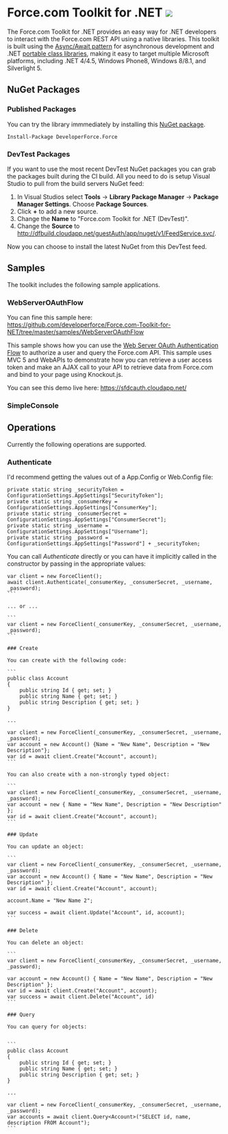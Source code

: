 # Force.com Toolkit for .NET <img src="http://dfbuild.cloudapp.net/app/rest/builds/buildType:ForceComToolkitForNet_DebugCiBuild/statusIcon" />

The Force.com Toolkit for .NET provides an easy way for .NET developers to interact with the Force.com REST API using a native libraries. This toolkit is built using the [Async/Await pattern](http://msdn.microsoft.com/en-us/library/hh191443.aspx) for asynchronous development and .NET [portable class libraries](http://msdn.microsoft.com/en-us/library/gg597391.aspx), making it easy to target multiple Microsoft platforms, including .NET 4/4.5, Windows Phone8, Windows 8/8.1, and Silverlight 5.

## NuGet Packages

### Published Packages

You can try the library immmediately by installing this [NuGet package](http://www.nuget.org/packages/DeveloperForce.Force/).

```
Install-Package DeveloperForce.Force
```

### DevTest Packages

If you want to use the most recent DevTest NuGet packages you can grab the packages built during the CI build. All you need to do is setup Visual Studio to pull from the build servers NuGet feed:

1. In Visual Studios select **Tools** -> **Library Package Manager** -> **Package Manager Settings**. Choose **Package Sources**.
2. Click **+** to add a new source.
3. Change the **Name** to "Force.com Toolkit for .NET (DevTest)".
4. Change the **Source** to http://dfbuild.cloudapp.net/guestAuth/app/nuget/v1/FeedService.svc/.

Now you can choose to install the latest NuGet from this DevTest feed.

## Samples

The toolkit includes the following sample applications.

### WebServerOAuthFlow

You can fine this sample here: https://github.com/developerforce/Force.com-Toolkit-for-NET/tree/master/samples/WebServerOAuthFlow

This sample shows how you can use the [Web Server OAuth Authentication Flow](http://www.salesforce.com/us/developer/docs/api_rest/Content/intro_understanding_web_server_oauth_flow.htm) to authorize a user and query the Force.com API. This sample uses MVC 5 and WebAPIs to demonstrate how you can retrieve a user access token and make an AJAX call to your API to retrieve data from Force.com and bind to your page using Knockout.js.

You can see this demo live here: https://sfdcauth.cloudapp.net/

### SimpleConsole



## Operations

Currently the following operations are supported.

### Authenticate

I'd recommend getting the values out of a App.Config or Web.Config file:

```
private static string _securityToken = ConfigurationSettings.AppSettings["SecurityToken"];
private static string _consumerKey = ConfigurationSettings.AppSettings["ConsumerKey"];
private static string _consumerSecret = ConfigurationSettings.AppSettings["ConsumerSecret"];
private static string _username = ConfigurationSettings.AppSettings["Username"];
private static string _password = ConfigurationSettings.AppSettings["Password"] + _securityToken;
```

You can call *Authenticate* directly or you can have it implicitly called in the constructor by passing in the appropriate values:

````
var client = new ForceClient();
await client.Authenticate(_consumerKey, _consumerSecret, _username, _password);
```

... or ...

```
var client = new ForceClient(_consumerKey, _consumerSecret, _username, _password);
```

### Create

You can create with the following code:

```
public class Account
{
    public string Id { get; set; }
    public string Name { get; set; }
    public string Description { get; set; }
}

...

var client = new ForceClient(_consumerKey, _consumerSecret, _username, _password);
var account = new Account() {Name = "New Name", Description = "New Description"};
var id = await client.Create("Account", account);
```

You can also create with a non-strongly typed object:

```
var client = new ForceClient(_consumerKey, _consumerSecret, _username, _password);
var account = new { Name = "New Name", Description = "New Description" };
var id = await client.Create("Account", account);
```

### Update

You can update an object:

```
var client = new ForceClient(_consumerKey, _consumerSecret, _username, _password);
var account = new Account() { Name = "New Name", Description = "New Description" };
var id = await client.Create("Account", account);

account.Name = "New Name 2";

var success = await client.Update("Account", id, account);
```

### Delete

You can delete an object:

```
var client = new ForceClient(_consumerKey, _consumerSecret, _username, _password);

var account = new Account() { Name = "New Name", Description = "New Description" };
var id = await client.Create("Account", account);
var success = await client.Delete("Account", id)
```

### Query

You can query for objects:


```
public class Account
{
    public string Id { get; set; }
    public string Name { get; set; }
    public string Description { get; set; }
}

...

var client = new ForceClient(_consumerKey, _consumerSecret, _username, _password);
var accounts = await client.Query<Account>("SELECT id, name, description FROM Account");
```
